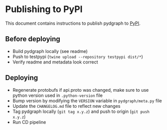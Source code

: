 # Publishing to PyPI

This document contains instructions to publish pydgraph to [PyPI].

[PyPI]: https://www.pypi.org/

## Before deploying

- Build pydgraph locally (see readme)
- Push to testpypi (`twine upload --repository testpypi dist/*`)
- Verify readme and metadata look correct

## Deploying

- Regenerate protobufs if api.proto was changed, make sure to use python version used in `.python-version` file
- Bump version by modifying the `VERSION` variable in `pydgraph/meta.py` file
- Update the `CHANGELOG.md` file to reflect new changes
- Tag pydgraph locally (`git tag x.y.z`) and push to origin (`git push x.y.z`)
- Run CD pipeline
